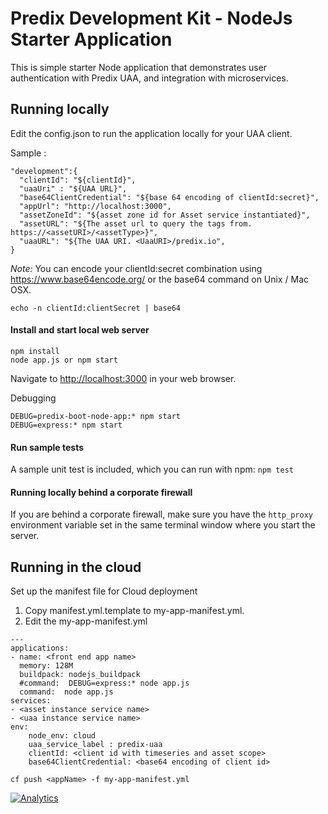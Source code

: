 Predix Development Kit - NodeJs Starter Application
==========================================================

This is simple starter Node application that demonstrates user authentication with Predix UAA,
and integration with microservices.

## Running locally
Edit the config.json to run the application locally for your UAA client.

Sample :
```
"development":{
  "clientId": "${clientId}",
  "uaaUri" : "${UAA URL}",
  "base64ClientCredential": "${base 64 encoding of clientId:secret}",
  "appUrl": "http://localhost:3000",
  "assetZoneId": "${asset zone id for Asset service instantiated}",
  "assetURL": "${The asset url to query the tags from. https://<assetURI>/<assetType>}",
  "uaaURL": "${The UAA URI. <UaaURI>/predix.io",
}
```
*Note:* You can encode your clientId:secret combination using <https://www.base64encode.org/> or the base64 command on Unix / Mac OSX.

`echo -n clientId:clientSecret | base64`

#### Install and start local web server
```
npm install
node app.js or npm start
```
Navigate to <http://localhost:3000> in your web browser.

Debugging  
```
DEBUG=predix-boot-node-app:* npm start
DEBUG=express:* npm start
```

#### Run sample tests
A sample unit test is included, which you can run with npm:
`npm test`

#### Running locally behind a corporate firewall

If you are behind a corporate firewall, make sure you have the `http_proxy` environment variable set in the same terminal window where you start the server.

## Running in the cloud

Set up the manifest file for Cloud deployment

1. Copy manifest.yml.template to my-app-manifest.yml.
2. Edit the my-app-manifest.yml
```
---
applications:
- name: <front end app name>
  memory: 128M
  buildpack: nodejs_buildpack
  #command:  DEBUG=express:* node app.js
  command:  node app.js
services:
- <asset instance service name>
- <uaa instance service name>
env:
    node_env: cloud
    uaa_service_label : predix-uaa
    clientId: <client id with timeseries and asset scope>
    base64ClientCredential: <base64 encoding of client id>
```

`cf push <appName> -f my-app-manifest.yml`

[![Analytics](https://ga-beacon.appspot.com/UA-82773213-1/predix-nodejs-starter/readme?pixel)](https://github.com/PredixDev)
